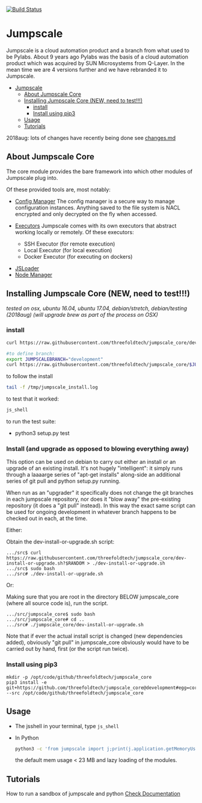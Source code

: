 [![Build Status](https://travis-ci.org/threefoldtech/jumpscale_core.svg?branch=development)](https://travis-ci.org/threefoldtech/jumpscale_core)

# Jumpscale

Jumpscale is a cloud automation product and a branch from what used to be 
Pylabs. About 9 years ago Pylabs was the basis of a cloud automation product 
which was acquired by SUN Microsystems from Q-Layer. In the mean time we are 
4 versions further and we have rebranded it to Jumpscale.

- [Jumpscale](#jumpscale)
  - [About Jumpscale Core](#about-jumpscale-core)
  - [Installing Jumpscale Core (NEW, need to test!!!)](#installing-jumpscale-core-new-need-to-test)
    - [install](#install)
    - [Install using pip3](#install-using-pip3)
  - [Usage](#usage)
  - [Tutorials](#tutorials)


2018aug: lots of changes have recently being done see [changes.md](changes.md)

## About Jumpscale Core

The core module provides the bare framework into which other modules of Jumpscale plug into.

Of these provided tools are, most notably:

* [Config Manager](docs/config/configmanager.md)
  The config manager is a secure way to manage configuration instances.
  Anything saved to the file system is NACL encrypted and only decrypted on
  the fly when accessed.

- [Executors](docs/Internals/Executors.md)
  Jumpscale comes with its own executors that abstract working locally or
  remotely.  Of these executors:

  * SSH Executor (for remote execution)
  * Local Executor (for local execution)
  * Docker Executor (for executing on dockers)

* [JSLoader](docs/JSLoader/JSLoader.md)
* [Node Manager]()

## Installing Jumpscale Core (NEW, need to test!!!)

_tested on osx, ubuntu 16.04, ubuntu 17.04,
debian/stretch, debian/testing (2018aug)
(will upgrade brew as part of the process on OSX)_

### install

```bash
curl https://raw.githubusercontent.com/threefoldtech/jumpscale_core/development/install.sh?$RANDOM > /tmp/install_jumpscale.sh;bash /tmp/install_jumpscale.sh
```

```bash
#to define branch:
export JUMPSCALEBRANCH="development"
curl https://raw.githubusercontent.com/threefoldtech/jumpscale_core/$JUMPSCALEBRANCH/install.sh?$RANDOM > /tmp/install_jumpscale.sh;bash /tmp/install_jumpscale.sh
```

to follow the install

```bash
tail -f /tmp/jumpscale_install.log
```

to test that it worked:

```bash
js_shell
```

to run the test suite:

* python3 setup.py test

### Install (and upgrade as opposed to blowing everything away)

This option can be used on debian to carry out either an install or
an upgrade of an existing install.  It's not hugely "intelligent": it
simply runs through a laaaarge series of "apt-get installs" along-side an
additional series of git pull and python setup.py running.

When run as an "upgrader" it specifically does not change the git branches
in each jumpscale repository, nor does it "blow away" the pre-existing
repository (it does a "git pull" instead). In this way the exact same
script can be used for ongoing development in whatever branch happens to be
checked out in each, at the time.

Either:

Obtain the dev-install-or-upgrade.sh
script:

```
.../src$ curl https://raw.githubusercontent.com/threefoldtech/jumpscale_core/dev-install-or-upgrade.sh?$RANDOM > ./dev-install-or-upgrade.sh
.../src$ sudo bash
.../src# ./dev-install-or-upgrade.sh

```

Or:

Making sure that you are root in the directory BELOW jumpscale\_core
(where all source code is), run the script.

```
.../src/jumpscale_core$ sudo bash
.../src/jumpscale_core# cd ..
.../src# ./jumpscale_core/dev-install-or-upgrade.sh
```

Note that if ever the actual install script is changed (new dependencies
added), obviously "git pull" in jumpscale\_core obviously would have to
be carried out by hand, first (or the script run twice).

### Install using pip3

```
mkdir -p /opt/code/github/threefoldtech/jumpscale_core
pip3 install -e git+https://github.com/threefoldtech/jumpscale_core@development#egg=core --src /opt/code/github/threefoldtech/jumpscale_core
```

## Usage

* The jsshell
  in your terminal, type `js_shell`

- In Python

  ```bash
  python3 -c 'from jumpscale import j;print(j.application.getMemoryUsage())'
  ```

  the default mem usage < 23 MB and lazy loading of the modules.

## Tutorials
How to run a sandbox of jumpscale and python
[Check Documentation](docs/howto/sandbox_python_zeroos_container.md)
<!TODO>
